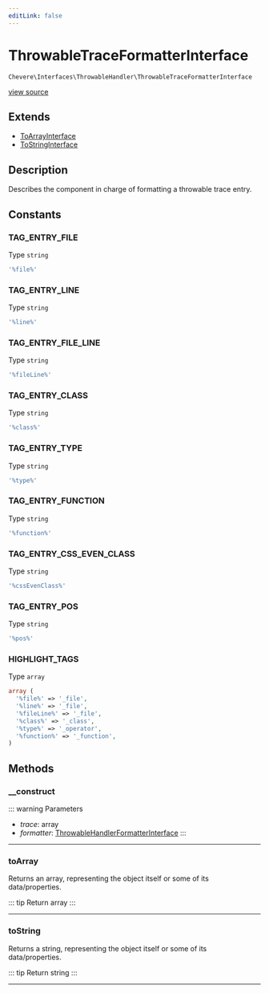 ```yaml
---
editLink: false
---
```


# ThrowableTraceFormatterInterface

`Chevere\Interfaces\ThrowableHandler\ThrowableTraceFormatterInterface`

[view source](https://github.com/chevere/chevere/blob/master/src/Chevere/Interfaces/ThrowableHandler/ThrowableTraceFormatterInterface.php)

## Extends

- [ToArrayInterface](../Common/ToArrayInterface.md)
- [ToStringInterface](../Common/ToStringInterface.md)

## Description

Describes the component in charge of formatting a throwable trace entry.

## Constants

### TAG_ENTRY_FILE

Type `string`

```php
'%file%'
```

### TAG_ENTRY_LINE

Type `string`

```php
'%line%'
```

### TAG_ENTRY_FILE_LINE

Type `string`

```php
'%fileLine%'
```

### TAG_ENTRY_CLASS

Type `string`

```php
'%class%'
```

### TAG_ENTRY_TYPE

Type `string`

```php
'%type%'
```

### TAG_ENTRY_FUNCTION

Type `string`

```php
'%function%'
```

### TAG_ENTRY_CSS_EVEN_CLASS

Type `string`

```php
'%cssEvenClass%'
```

### TAG_ENTRY_POS

Type `string`

```php
'%pos%'
```

### HIGHLIGHT_TAGS

Type `array`

```php
array (
  '%file%' => '_file',
  '%line%' => '_file',
  '%fileLine%' => '_file',
  '%class%' => '_class',
  '%type%' => '_operator',
  '%function%' => '_function',
)
```

## Methods

### __construct

::: warning Parameters
- *trace*: array
- *formatter*: [ThrowableHandlerFormatterInterface](./ThrowableHandlerFormatterInterface.md)
:::

---

### toArray

Returns an array, representing the object itself or some of its data/properties.

::: tip Return
array
:::

---

### toString

Returns a string, representing the object itself or some of its data/properties.

::: tip Return
string
:::

---
